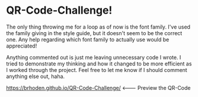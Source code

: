 # QR-Code-Challenge!

The only thing throwing me for a loop as of now is the font family.  I've used the family giving in the style guide, but it doesn't seem to be the correct one. 
Any help regarding which font family to actually use would be appreciated!

Anything commented out is just me leaving unnecessary code I wrote. I tried to demonstrate my thinking and how it changed to be more efficient as I worked through the project.  Feel free to let me know if I should comment anything else out, haha. 

https://brhoden.github.io/QR-Code-Challenge/  <--- Preview the QR-Code

